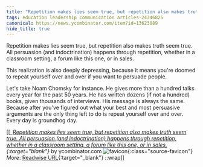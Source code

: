 ```yaml
---
title: "Repetition makes lies seem true, but repetition also makes truth ..."
tags: education leadership communication articles-24346825
canonical: https://news.ycombinator.com/item?id=13623089
hide_title: true
---
```


Repetition makes lies seem true, but repetition also makes truth seem true. All persuasion (and indoctrination) happens through repetition, whether in a classroom setting, a forum like this one, or in sales.

This realization is also deeply depressing, because it means you're doomed to repeat yourself over and over if you want to persuade people.

Let's take Noam Chomsky for instance. He gives more than a hundred talks every year for the past 50 years. He has written dozens (if not a hundred) books, given thousands of interviews. His message is always the same. Because after you've figured out what your best and most persuasive arguments are the only thing left to do is repeat yourself over and over. Every day is groundhog day.


[[<cite>_[Repetition makes lies seem true, but repetition also makes truth seem true. All persuasion (and indoctrination) happens through repetition, whether in a classroom setting, a forum like this one, or in sales.](https://news.ycombinator.com/item?id=13623089){:target="_blank"}_</cite> by ycombinator.com ![favicon](https://s2.googleusercontent.com/s2/favicons?domain=news.ycombinator.com){:class="source-favicon"}<br>
_More_: [Readwise URL](https://readwise.io/open/475469846){:target="_blank"}
::wrap]]